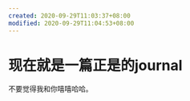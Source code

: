 ```yaml
---
created: 2020-09-29T11:03:37+08:00
modified: 2020-09-29T11:04:53+08:00
---
```


# 现在就是一篇正是的journal

不要觉得我和你嘻嘻哈哈。
